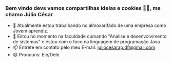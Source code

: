 ### Bem vindo devs vamos compartilhas ideias e cookies 🍪🥠, me chamo Júlio César



- 🔭 Atualmente estou trabalhando no almoxarifado de uma empresa como Jovem aprendiz.
- 🌱 Estou no momento na faculdade cursando "Analise e desenvolvimento de sistemas" e estou com o foco na linguagem de programação Java
- 📫 Entrete em contato pelo meu E-mail: juliocesarap.df@gmail.com
- 😄 Pronouns: Ele/Dele
